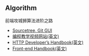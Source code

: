 ## Algorithm

前端攻城狮算法进阶之路


- [Sourcetree, Git GUI](https://www.sourcetreeapp.com/)
- [编程教学视频网站(英文)](https://www.codeschool.com/)
- [HTTP Developer’s Handbook(英文)](http://www.amazon.com/HTTP-Developers-Handbook-Chris-Shiflett/dp/0672324547)
- [Front-end Handbook(英文)](https://www.gitbook.com/book/frontendmasters/front-end-handbook/details)
